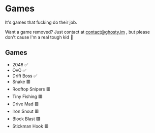 # Games

It's games that fucking do their job.

Want a game removed? Just contact at contact@ghosty.im , but please don't cause I'm a real tough kid 🥀

## Games

- 2048 ✅
- OvO ✅
- Drift Boss ✅
- Snake 🟥
- Rooftop Snipers 🟥
- Tiny Fishing 🟥
- Drive Mad 🟥
- Iron Snout 🟥
- Block Blast 🟥
- Stickman Hook 🟥